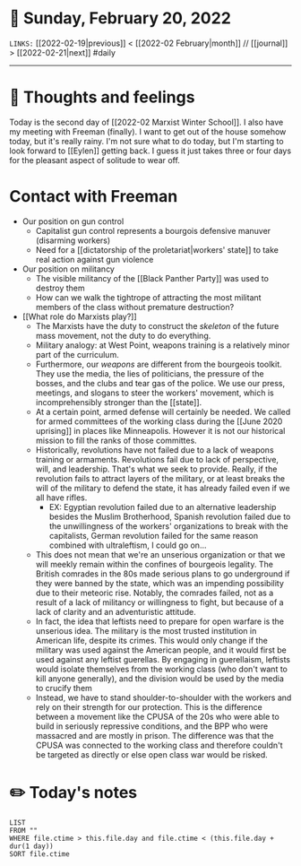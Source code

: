 # 📅 Sunday, February 20, 2022
`LINKS:` [[2022-02-19|previous]] < [[2022-02 February|month]] // [[journal]] > [[2022-02-21|next]] 
#daily

---
# 💭 Thoughts and feelings
Today is the second day of [[2022-02 Marxist Winter School]]. I also have my meeting with Freeman (finally). I want to get out of the house somehow today, but it's really rainy. I'm not sure what to do today, but I'm starting to look forward to [[Eylen]] getting back. I guess it just takes three or four days for the pleasant aspect of solitude to wear off. 

# Contact with Freeman
- Our position on gun control
	- Capitalist gun control represents a bourgois defensive manuver (disarming workers)
	- Need for a [[dictatorship of the proletariat|workers' state]] to take real action against gun violence
- Our position on militancy
	- The visible militancy of the [[Black Panther Party]] was used to destroy them
	- How can we walk the tightrope of attracting the most militant members of the class without premature destruction?
- [[What role do Marxists play?]]
	- The Marxists have the duty to construct the *skeleton* of the future mass movement, not the duty to do everything. 
	- Military analogy: at West Point, weapons training is a relatively minor part of the curriculum. 
	- Furthermore, our *weapons* are different from the bourgeois toolkit. They use the media, the lies of politicians, the pressure of the bosses, and the clubs and tear gas of the police. We use our press, meetings, and slogans to steer the workers' movement, which is incomprehensibly stronger than the [[state]]. 
	- At a certain point, armed defense will certainly be needed. We called for armed committees of the working class during the [[June 2020 uprising]] in places like Minneapolis. However it is not our historical mission to fill the ranks of those committes. 
	- Historically, revolutions have not failed due to a lack of weapons training or armaments. Revolutions fail due to lack of perspective, will, and leadership. That's what we seek to provide. Really, if the revolution fails to attract layers of the military, or at least breaks the will of the military to defend the state, it has already failed even if we all have rifles. 
		- EX: Egyptian revolution failed due to an alternative leadership besides the Muslim Brotherhood, Spanish revolution failed due to the unwillingness of the workers' organizations to break with the capitalists, German revolution failed for the same reason combined with ultraleftism, I could go on...
	- This does not mean that we're an unserious organization or that we will meekly remain within the confines of bourgeois legality. The British comrades in the 80s made serious plans to go underground if they were banned by the state, which was an impending possibility due to their meteoric rise. Notably, the comrades failed, not as a result of a lack of militancy or willingness to fight, but because of a lack of clarity and an adventuristic attitude. 
	- In fact, the idea that leftists need to prepare for open warfare is the unserious idea. The military is the most trusted institution in American life, despite its crimes. This would only change if the military was used against the American people, and it would first be used against any leftist guerellas. By engaging in guerellaism, leftists would isolate themselves from the working class (who don't want to kill anyone generally), and the division would be used by the media to crucify them
	- Instead, we have to stand shoulder-to-shoulder with the workers and rely on their strength for our protection. This is the difference between a movement like the CPUSA of the 20s who were able to build in seriously repressive conditions, and the BPP who were massacred and are mostly in prison. The difference was that the CPUSA was connected to the working class and therefore couldn't be targeted as directly or else open class war would be risked. 

# ✏️ Today's notes
```dataview
LIST 
FROM ""
WHERE file.ctime > this.file.day and file.ctime < (this.file.day + dur(1 day))
SORT file.ctime
```
